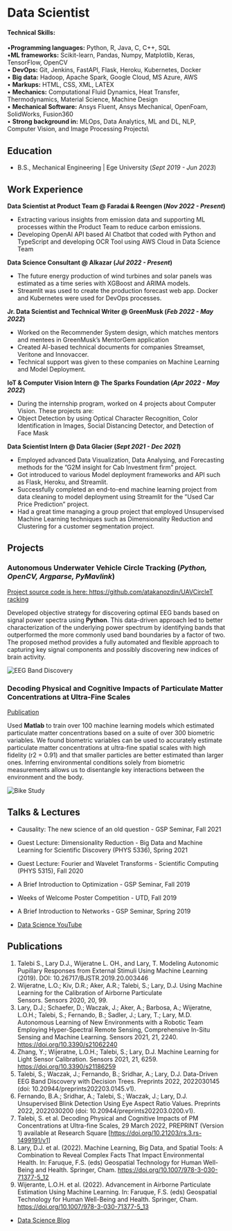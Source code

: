 # Data Scientist

#### Technical Skills:
•**Programming languages:** Python, R, Java, C, C++, SQL\
•**ML frameworks:** Scikit-learn, Pandas, Numpy, Matplotlib, Keras, TensorFlow, OpenCV\
• **DevOps:** Git, Jenkins, FastAPI, Flask, Heroku, Kubernetes, Docker\
• **Big data:** Hadoop, Apache Spark, Google Cloud, MS Azure, AWS\
• **Markups:** HTML, CSS, XML, LATEX\
• **Mechanics:** Computational Fluid Dynamics, Heat Transfer, Thermodynamics, Material Science, Machine Design\
• **Mechanical Software:** Ansys Fluent, Ansys Mechanical, OpenFoam, SolidWorks, Fusion360\
• **Strong background in:** MLOps, Data Analytics, ML and DL, NLP, Computer Vision, and Image Processing Projects\

## Education
- B.S., Mechanical Engineering | Ege University (_Sept 2019 - Jun 2023_)								       		

## Work Experience
**Data Scientist at Product Team @ Faradai & Reengen (_Nov 2022 - Present_)**
- Extracting various insights from emission data and supporting ML processes within the Product Team to reduce carbon emissions.
- Developing OpenAI API based AI Chatbot that coded with Python and TypeScript  and developing OCR Tool using AWS Cloud in Data Science Team 

**Data Science Consultant @ Alkazar (_Jul 2022 - Present_)**
- The future energy production of wind turbines and solar panels was estimated as a time series with XGBoost and ARIMA models.
- Streamlit was used to create the production forecast web app. Docker and Kubernetes were used for DevOps processes.

**Jr. Data Scientist and Technical Writer @ GreenMusk (_Feb 2022 - May 2022_)**
-  Worked on the Recommender System design, which matches mentors and mentees in GreenMusk’s MentorGem application
-  Created AI-based technical documents for companies Streamset, Veritone and Innovaccer.
-  Technical support was given to these companies on Machine Learning and Model Deployment.

**IoT & Computer Vision Intern @ The Sparks Foundation (_Apr 2022 - May 2022_)**
-  During the internship program, worked on 4 projects about Computer Vision. These projects are:
-  Object Detection by using Optical Character Recognition, Color Identification in Images, Social Distancing Detector, and Detection of Face Mask

**Data Scientist Intern @ Data Glacier (_Sept 2021 - Dec 2021_)**
- Employed advanced Data Visualization, Data Analysing, and Forecasting methods for the ”G2M insight for Cab Investment firm” project.
- Got introduced to various Model deployment frameworks and API such as Flask, Heroku, and Streamlit.
- Successfully completed an end-to-end machine learning project from data cleaning to model deployment using Streamlit for the ”Used Car Price Prediction” project.
-  Had a great time managing a group project that employed Unsupervised Machine Learning techniques such as Dimensionality Reduction and Clustering for a customer segmentation project.


## Projects
### Autonomous Underwater Vehicle Circle Tracking (_Python, OpenCV, Argparse, PyMavlink_)
[Project source code is here: https://github.com/atakanozdin/UAVCircleT racking](https://www.mdpi.com/1424-8220/22/8/3048)

Developed objective strategy for discovering optimal EEG bands based on signal power spectra using **Python**. This data-driven approach led to better characterization of the underlying power spectrum by identifying bands that outperformed the more commonly used band boundaries by a factor of two. The proposed method provides a fully automated and flexible approach to capturing key signal components and possibly discovering new indices of brain activity.

![EEG Band Discovery](/assets/img/eeg_band_discovery.jpeg)

### Decoding Physical and Cognitive Impacts of Particulate Matter Concentrations at Ultra-Fine Scales
[Publication](https://www.mdpi.com/1424-8220/22/11/4240)

Used **Matlab** to train over 100 machine learning models which estimated particulate matter concentrations based on a suite of over 300 biometric variables. We found biometric variables can be used to accurately estimate particulate matter concentrations at ultra-fine spatial scales with high fidelity (r2 = 0.91) and that smaller particles are better estimated than larger ones. Inferring environmental conditions solely from biometric measurements allows us to disentangle key interactions between the environment and the body.

![Bike Study](/assets/img/bike_study.jpeg)

## Talks & Lectures
- Causality: The new science of an old question - GSP Seminar, Fall 2021
- Guest Lecture: Dimensionality Reduction - Big Data and Machine Learning for Scientific Discovery (PHYS 5336), Spring 2021
- Guest Lecture: Fourier and Wavelet Transforms - Scientific Computing (PHYS 5315), Fall 2020
- A Brief Introduction to Optimization - GSP Seminar, Fall 2019
- Weeks of Welcome Poster Competition - UTD, Fall 2019
- A Brief Introduction to Networks - GSP Seminar, Spring 2019

- [Data Science YouTube](https://www.youtube.com/channel/UCa9gErQ9AE5jT2DZLjXBIdA)

## Publications
1. Talebi S., Lary D.J., Wijeratne L. OH., and Lary, T. Modeling Autonomic Pupillary Responses from External Stimuli Using Machine Learning (2019). DOI: 10.26717/BJSTR.2019.20.003446
2. Wijeratne, L.O.; Kiv, D.R.; Aker, A.R.; Talebi, S.; Lary, D.J. Using Machine Learning for the Calibration of Airborne Particulate Sensors. Sensors 2020, 20, 99.
3. Lary, D.J.; Schaefer, D.; Waczak, J.; Aker, A.; Barbosa, A.; Wijeratne, L.O.H.; Talebi, S.; Fernando, B.; Sadler, J.; Lary, T.; Lary, M.D. Autonomous Learning of New Environments with a Robotic Team Employing Hyper-Spectral Remote Sensing, Comprehensive In-Situ Sensing and Machine Learning. Sensors 2021, 21, 2240. https://doi.org/10.3390/s21062240
4. Zhang, Y.; Wijeratne, L.O.H.; Talebi, S.; Lary, D.J. Machine Learning for Light Sensor Calibration. Sensors 2021, 21, 6259. https://doi.org/10.3390/s21186259
5. Talebi, S.; Waczak, J.; Fernando, B.; Sridhar, A.; Lary, D.J. Data-Driven EEG Band Discovery with Decision Trees. Preprints 2022, 2022030145 (doi: 10.20944/preprints202203.0145.v1).
6. Fernando, B.A.; Sridhar, A.; Talebi, S.; Waczak, J.; Lary, D.J. Unsupervised Blink Detection Using Eye Aspect Ratio Values. Preprints 2022, 2022030200 (doi: 10.20944/preprints202203.0200.v1).
7. Talebi, S. et al. Decoding Physical and Cognitive Impacts of PM Concentrations at Ultra-fine Scales, 29 March 2022, PREPRINT (Version 1) available at Research Square [https://doi.org/10.21203/rs.3.rs-1499191/v1]
8. Lary, D.J. et al. (2022). Machine Learning, Big Data, and Spatial Tools: A Combination to Reveal Complex Facts That Impact Environmental Health. In: Faruque, F.S. (eds) Geospatial Technology for Human Well-Being and Health. Springer, Cham. https://doi.org/10.1007/978-3-030-71377-5_12
9. Wijerante, L.O.H. et al. (2022). Advancement in Airborne Particulate Estimation Using Machine Learning. In: Faruque, F.S. (eds) Geospatial Technology for Human Well-Being and Health. Springer, Cham. https://doi.org/10.1007/978-3-030-71377-5_13

- [Data Science Blog](https://medium.com/@shawhin)
